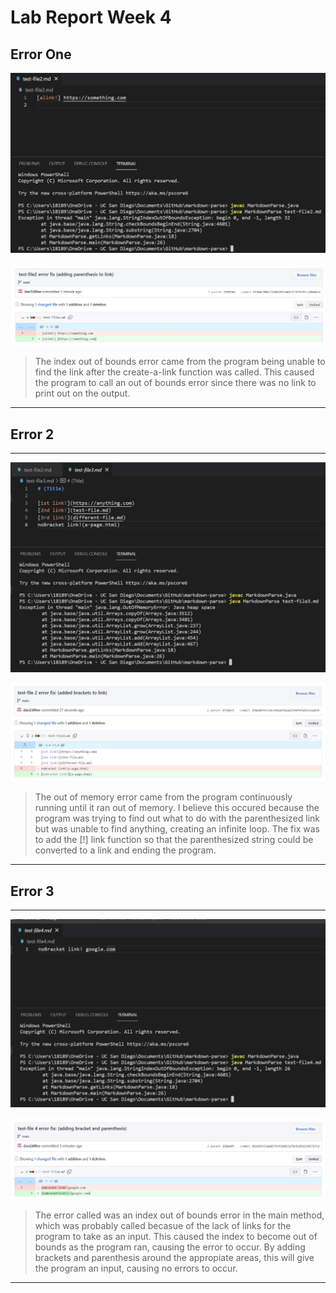 # Lab Report Week 4

## **Error One**

![image](test-file_2_error.jpg)

![image](test-file_2_error_fix.jpg)

>The index out of bounds error came from the program being unable to find the link after the create-a-link function was called. This caused the program to call an out of bounds error since there was no link to print out on the output.

---

## **Error 2**

---

![image](test-file_3_error.jpg)

![image](test-file_3_error_fix.jpg)

>The out of memory error came from the program continuously running until it ran out of memory. I believe this occured because the program was trying to find out what to do with the parenthesized link but was unable to find anything, creating an infinite loop. The fix was to add the [!] link function so that the parenthesized string could be converted to a link and ending the program.

---

## **Error 3**

---

![image](test-file_4_error.jpg)

![image](test-file_4_error_fix.jpg)

>The error called was an index out of bounds error in the main method, which was probably called becasue of the lack of links for the program to take as an input. This caused the index to become out of bounds as the program ran, causing the error to occur. By adding brackets and parenthesis around the appropiate areas, this will give the program an input, causing no errors to occur.

---